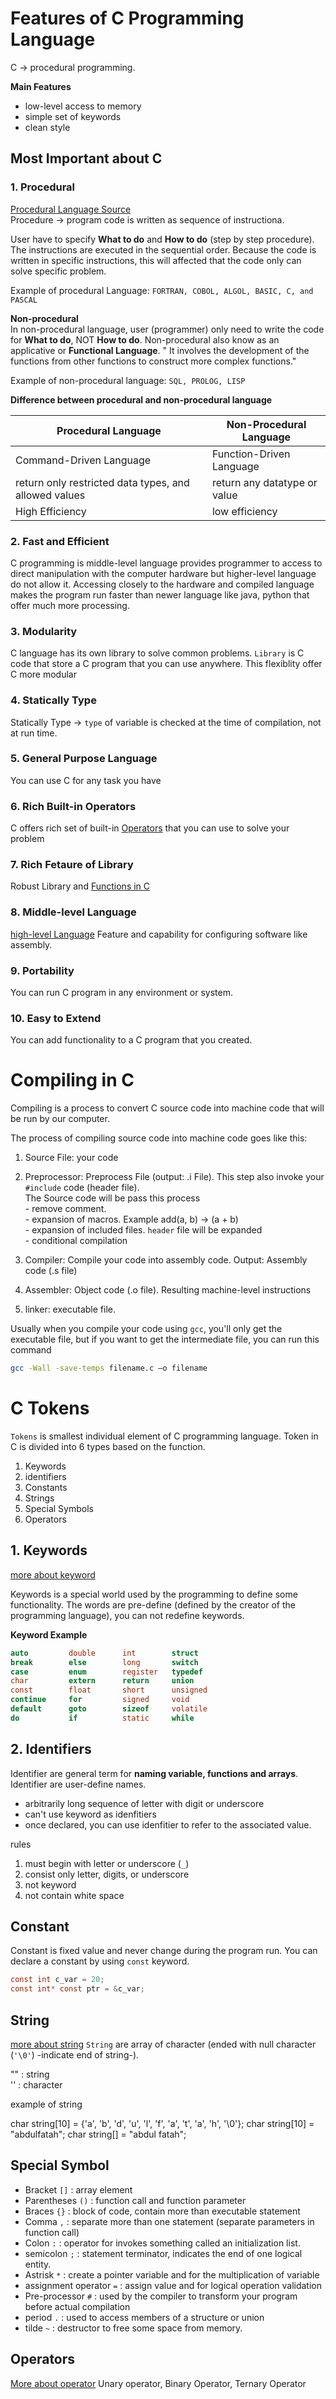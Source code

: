# Features of C Programming Language

C -> procedural programming.

**Main Features**

-   low-level access to memory
-   simple set of keywords
-   clean style

## Most Important about C

### 1. Procedural

[Procedural Language Source](https://www.geeksforgeeks.org/difference-between-procedural-and-non-procedural-language/)  
Procedure -> program code is written as sequence of instructiona.

User have to specify **What to do** and **How to do** (step by step procedure).
The instructions are executed in the sequential order. Because the code is written
in specific instructions, this will affected that the code only can solve specific
problem.

Example of procedural Language: `FORTRAN, COBOL, ALGOL, BASIC, C, and PASCAL`

**Non-procedural**  
In non-procedural language, user (programmer) only need to write the code for
**What to do**, NOT **How to do**. Non-procedural also know as an applicative or
**Functional Language**. " It involves the development of the functions from other
functions to construct more complex functions."

Example of non-procedural language: `SQL, PROLOG, LISP`

**Difference between procedural and non-procedural language**

| Procedural Language                                   | Non-Procedural Language      |
| ----------------------------------------------------- | ---------------------------- |
| Command-Driven Language                               | Function-Driven Language     |
| return only restricted data types, and allowed values | return any datatype or value |
| High Efficiency                                       | low efficiency


### 2. Fast and Efficient

C programming is middle-level language provides programmer to access to direct 
manipulation with the computer hardware but higher-level language do not allow it.
Accessing closely to the hardware and compiled language makes the program run faster
than newer language like java, python that offer much more processing.

### 3. Modularity

C language has its own library to solve common problems. `Library` is C code that
store a C program that you can use anywhere. This flexiblity offer C more modular

### 4. Statically Type

Statically Type -> `type` of variable is checked at the time of compilation, not 
at run time.

### 5. General Purpose Language

You can use C for any task you have

### 6. Rich Built-in Operators

C offers rich set of built-in [Operators](https://www.geeksforgeeks.org/operators-in-c/)
that you can use to solve your problem

### 7. Rich Fetaure of Library

Robust Library and [Functions in C](https://www.geeksforgeeks.org/functions-in-c/)

### 8. Middle-level Language

[high-level Language](https://www.geeksforgeeks.org/difference-between-high-level-and-low-level-languages/)
Feature and capability for configuring software like assembly.

### 9. Portability

You can run C program in any environment or system. 

### 10. Easy to Extend

You can add functionality to a C program that you created. 

# Compiling in C

Compiling is a process to convert C source code into machine code that will be 
run by our computer. 

The process of compiling source code into machine code goes like this:

1. Source File: your code
2. Preprocessor: Preprocess File (output: .i File). This step also invoke your 
                 `#include` code (header file).  
                 The Source code will be pass this process  
                 - remove comment.  
                 - expansion of macros. Example add(a, b) -> (a + b)  
                 - expansion of included files. `header` file will be expanded  
                 - conditional compilation
                
3. Compiler: Compile your code into assembly code. Output: Assembly code (.s file)
4. Assembler: Object code (.o file). Resulting machine-level instructions
5. linker: executable file. 

Usually when you compile your code using `gcc`, you'll only get the executable
file, but if you want to get the intermediate file, you can run this command

```bash
gcc -Wall -save-temps filename.c –o filename 
```

# C Tokens 

`Tokens` is smallest individual element of C programming language. Token in C is
divided into 6 types based on the function. 

1. Keywords
2. identifiers
3. Constants
4. Strings
5. Special Symbols
6. Operators

## 1. Keywords

[more about keyword](https://www.geeksforgeeks.org/keywords-in-c/)

Keywords is a special world used by the programming to define some functionality.
The words are pre-define (defined by the creator of the programming language), you
can not redefine keywords. 

**Keyword Example**

```C
auto         double      int        struct
break        else        long       switch
case         enum        register   typedef
char         extern      return     union
const        float       short      unsigned
continue     for         signed     void
default      goto        sizeof     volatile
do           if          static     while
```

## 2. Identifiers

Identifier are general term for **naming variable, functions and arrays**. 
Identifier are user-define names. 

- arbitrarily long sequence of letter with digit or underscore
- can't use keyword as idenfitiers
- once declared, you can use idenfitier to refer to the associated value.

rules

1. must begin with letter or underscore (`_`)
2. consist only letter, digits, or underscore
3. not keyword
4. not contain white space



## Constant

Constant is fixed value and never change during the program run. You can declare 
a constant by using `const` keyword. 

```c
const int c_var = 20;
const int* const ptr = &c_var;
```

## String

[more about string](https://www.geeksforgeeks.org/strings-in-c/)
`String` are array of character (ended with null character (`'\0'`) -indicate end
of string-).  

"" : string  
'' : character

example of string

char string[10] = {'a', 'b', 'd', 'u', 'l', 'f', 'a', 't', 'a', 'h', '\0'};
char string[10] = "abdulfatah";
char string[] = "abdul fatah";

## Special Symbol

- Bracket `[]` : array element
- Parentheses `()` : function call and function parameter
- Braces `{}` : block of code, contain more than executable statement
- Comma `,` : separate more than one statement (separate parameters in function call)
- Colon `:` : operator for invokes something called an initialization list.
- semicolon `;` : statement terminator, indicates the end of one logical entity.
- Astrisk `*` : create a pointer variable and for the multiplication of variable
- assignment operator `=` : assign value and for logical operation validation
- Pre-processor `#` : used by the compiler to transform your program  before actual 
  compilation
- period `.` : used to access members of a structure or union
- tilde `~` : destructor to free some space from memory. 

## Operators

[More about operator](https://www.geeksforgeeks.org/operators-in-c/)
Unary operator, Binary Operator, Ternary Operator